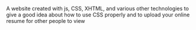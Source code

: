 A website created with js, CSS, XHTML, and various other technologies to give a good idea about how to use CSS properly and to upload your online resume for other people to view
